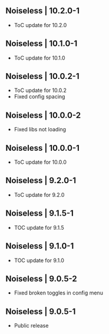 Noiseless | 10.2.0-1
--------------------
- ToC update for 10.2.0

Noiseless | 10.1.0-1
--------------------
- ToC update for 10.1.0

Noiseless | 10.0.2-1
--------------------
- ToC update for 10.0.2
- Fixed config spacing

Noiseless | 10.0.0-2
--------------------
- Fixed libs not loading

Noiseless | 10.0.0-1
--------------------
- ToC update for 10.0.0

Noiseless | 9.2.0-1
-------------------
- ToC update for 9.2.0

Noiseless | 9.1.5-1
-------------------
- TOC update for 9.1.5

Noiseless | 9.1.0-1
-------------------
- TOC update for 9.1.0

Noiseless | 9.0.5-2
-------------------
- Fixed broken toggles in config menu

Noiseless | 9.0.5-1
-------------------
- Public release